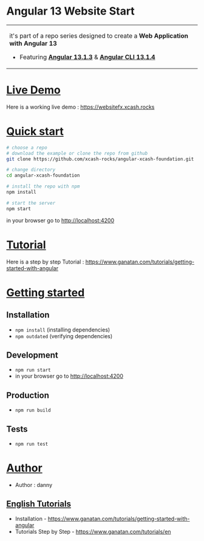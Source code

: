 # Angular 13 Website Start

<table>
<tr>
<td>

it's part of a repo series designed to create a **Web Application with Angular 13**


* Featuring [**Angular 13.1.3**](https://github.com/angular/angular/releases) & [**Angular CLI 13.1.4**](https://github.com/angular/angular-cli/releases/)

</td>
</tr>
</table>

# [Live Demo](#live-demo)
Here is a working live demo :  https://websitefx.xcash.rocks



# [Quick start](#quick-start)

```bash
# choose a repo
# download the example or clone the repo from github
git clone https://github.com/xcash-rocks/angular-xcash-foundation.git

# change directory
cd angular-xcash-foundation

# install the repo with npm
npm install

# start the server
npm start

```
in your browser go to [http://localhost:4200](http://localhost:4200)


# [Tutorial](#quick-start)

Here is a step by step Tutorial :  https://www.ganatan.com/tutorials/getting-started-with-angular


# [Getting started](#getting-started)


## Installation
* `npm install` (installing dependencies)
* `npm outdated` (verifying dependencies)

## Development
* `npm run start`
* in your browser go to [http://localhost:4200](http://localhost:4200)

## Production
* `npm run build`

## Tests
* `npm run test`

# [Author](#author)
* Author  : danny

## [English Tutorials](#english-tutorials)
- Installation - https://www.ganatan.com/tutorials/getting-started-with-angular
- Tutorials Step by Step - https://www.ganatan.com/tutorials/en
